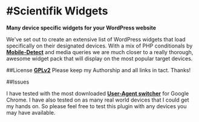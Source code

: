 #Scientifik Widgets
==================

__Many device specific widgets for your WordPress website__

We've set out to create an extensive list of WordPress widgets that load specifically on their designated devices. 
With a mix of PHP conditionals by __[Mobile-Detect](https://github.com/serbanghita/Mobile-Detect)__ and media queries we are much closer to a really thorough, awesome widget pack that will display on the most popular target devices.


##License
__[GPLv2](https://github.com/BeScientifik/Scientifik-Widgets/blob/master/LICENSE)__ Please keep my Authorship and all links in tact. Thanks!


##Issues

I have tested with the most downloaded __[User-Agent switcher](https://chrome.google.com/webstore/detail/user-agent-switcher-for-c/djflhoibgkdhkhhcedjiklpkjnoahfmg)__ for Google Chrome. I have also tested on as many real world devices that I could get my hands on. So please feel free to test this plugin with any devices you may have available.





